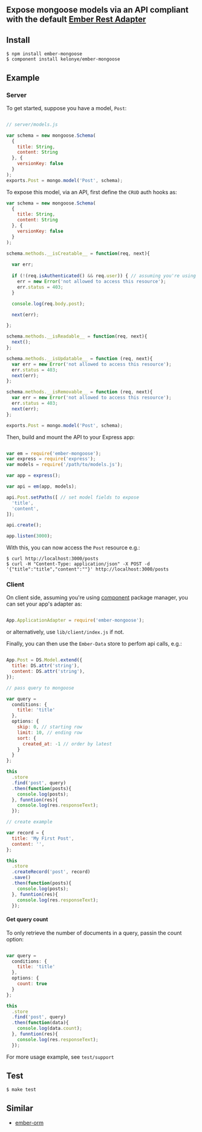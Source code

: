 Expose mongoose models via an API compliant with the default [Ember Rest Adapter](http://emberjs.com/api/data/classes/DS.RESTAdapter.html)
---

Install
---

    $ npm install ember-mongoose
    $ component install kelonye/ember-mongoose

Example
---

### Server
To get started, suppose you have a model, `Post`:

```js

// server/models.js

var schema = new mongoose.Schema(
  {
    title: String,
    content: String
  }, {
    versionKey: false
  }
);
exports.Post = mongo.model('Post', schema);

```

To expose this model, via an API, first define the `CRUD` auth hooks as:

```js
var schema = new mongoose.Schema(
  {
    title: String,
    content: String
  }, {
    versionKey: false
  }
);

schema.methods.__isCreatable__ = function(req, next){
  
  var err;
  
  if (!(req.isAuthenticated() && req.user)) { // assuming you're using passport.js
    err = new Error('not allowed to access this resource');
    err.status = 403;
  }

  console.log(req.body.post);

  next(err);

};

schema.methods.__isReadable__ = function(req, next){
  next();
};

schema.methods.__isUpdatable__ = function (req, next){ 
  var err = new Error('not allowed to access this resource');
  err.status = 403;
  next(err);
};

schema.methods.__isRemovable__ = function (req, next){ 
  var err = new Error('not allowed to access this resource');
  err.status = 403;
  next(err);
};

exports.Post = mongo.model('Post', schema);
```

Then, build and mount the API to your Express app:

```js

var em = require('ember-mongoose');
var express = require('express');
var models = require('/path/to/models.js');

var app = express();

var api = em(app, models);

api.Post.setPaths([ // set model fields to expose
  'title',
  'content',
]);

api.create();

app.listen(3000);

```

With this, you can now access the `Post` resource e.g.:

    $ curl http://localhost:3000/posts
    $ curl -H "Content-Type: application/json" -X POST -d '{"title":"title","content":""}' http://localhost:3000/posts

### Client

On client side, assuming you're using [component](http://github.com/component/component) package manager, you can set your app's adapter as:

```js

App.ApplicationAdapter = require('ember-mongoose');

```

or alternatively, use `lib/client/index.js` if not.


Finally, you can then use the `Ember-Data` store to perfom api calls, e.g.:

```js

App.Post = DS.Model.extend({
  title: DS.attr('string'),
  content: DS.attr('string'),
});

// pass query to mongoose

var query = 
  conditions: {
    title: 'title'
  },
  options: {
    skip: 0, // starting row
    limit: 10, // ending row
    sort: {
      created_at: -1 // order by latest
    }
  }
};

this
  .store
  .find('post', query)
  .then(function(posts){
    console.log(posts);
  }, funntion(res){
    console.log(res.responseText);
  });

// create example

var record = {
  title: 'My First Post',
  content: '',
};

this
  .store
  .createRecord('post', record)
  .save()
  .then(function(posts){
    console.log(posts);
  }, funntion(res){
    console.log(res.responseText);
  });

```

#### Get query count

To only retrieve the number of documents in a query, passin the count option:

```js

var query = 
  conditions: {
    title: 'title'
  },
  options: {
    count: true
  }
};

this
  .store
  .find('post', query)
  .then(function(data){
    console.log(data.count);
  }, funntion(res){
    console.log(res.responseText);
  });
```

For more usage example, see `test/support`

Test
---

    $ make test

Similar
---

- [ember-orm](https://github.com/kelonye/ember-orm)
